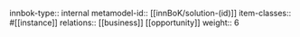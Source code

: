 innbok-type:: internal
metamodel-id:: [[innBoK/solution-(id)]]
item-classes:: #[[instance]]
relations:: [[business]] [[opportunity]]
weight:: 6



